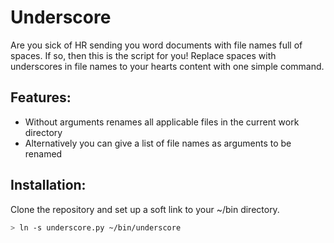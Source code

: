 # Underscore
Are you sick of HR sending you word documents with file names full of spaces.
If so, then this is the script for you! Replace spaces with underscores in
file names to your hearts content with one simple command.

## Features:
* Without arguments renames all applicable files in the current work directory
* Alternatively you can give a list of file names as arguments to be renamed

## Installation:
Clone the repository and set up a soft link to your ~/bin directory.
```bash
> ln -s underscore.py ~/bin/underscore
```

